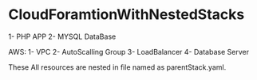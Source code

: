 # CloudForamtionWithNestedStacks
1- PHP APP
2- MYSQL DataBase 

AWS:
1- VPC
2- AutoScalling Group
3- LoadBalancer 
4- Database Server 

These All resources are nested in file named as parentStack.yaml.

